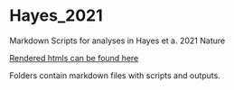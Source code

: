 # Hayes_2021
Markdown Scripts for analyses in Hayes et a. 2021 Nature

[Rendered htmls can be found here]( https://lindsaynhayes.github.io/Hayes_2021/ )

Folders contain markdown files with scripts and outputs. 

